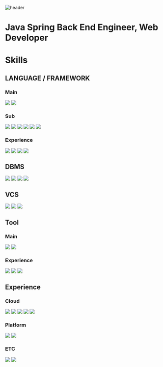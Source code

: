 ![header](https://capsule-render.vercel.app/api?type=Slice&color=FFC9C9&height=130&section=header&text=SangHunBae&fontSize=50)

<h1>Java Spring Back End Engineer, Web Developer</h1>

<h1>Skills</h1>
<h2>LANGUAGE / FRAMEWORK</h2>
<h3>Main</h3>
<p float="left">
  <img src="https://img.shields.io/badge/java-007396?style=flat-square&logo=java&logoColor=white">
  <img src="https://img.shields.io/badge/springBoot-6DB33F?style=flat-square&logo=springBoot&logoColor=white"/>
</p>

<h3>Sub</h3>
<p float="left">
  <img src="https://img.shields.io/badge/thymeleaf-005F0F?style=flat-square&logo=thymeleaf&logoColor=white">
  <img src="https://img.shields.io/badge/html5-E34F26?style=flat-square&logo=html5&logoColor=white">
  <img src="https://img.shields.io/badge/css3-1572B6?style=flat-square&logo=css3&logoColor=white">
  <img src="https://img.shields.io/badge/javaScript-F7DF1E?style=flat-square&logo=javaScript&logoColor=white"/>
  <img src="https://img.shields.io/badge/vue.js-4FC08D?style=flat-square&logo=vue.js&logoColor=white"/>
  <img src="https://img.shields.io/badge/typescript-3178C6?style=flat-square&logo=typescript&logoColor=white"/>
</p>

<h3>Experience</h3>
<p float="left">
  <img src="https://img.shields.io/badge/dart-0175C2?style=flat-square&logo=dart&logoColor=white"/>
  <img src="https://img.shields.io/badge/flutter-02569B?style=flat-square&logo=flutter&logoColor=white"/>
  <img src="https://img.shields.io/badge/kotlin-7F52FF?style=flat-square&logo=kotlin&logoColor=white"/>
  <img src="https://img.shields.io/badge/swift-F05138?style=flat-square&logo=swift&logoColor=white"/>
</p>

<h2>DBMS</h2>
<p float="left">
  <img src="https://img.shields.io/badge/oracle-F80000?style=flat-square&logo=oracle&logoColor=white"/>
  <img src="https://img.shields.io/badge/mysql-4479A1?style=flat-square&logo=mysql&logoColor=white"/>
  <img src="https://img.shields.io/badge/mariadb-003545?style=flat-square&logo=mariadb&logoColor=white"/>
  <img src="https://img.shields.io/badge/postgresql-4169E1?style=flat-square&logo=postgresql&logoColor=white"/>
</p>

<h2>VCS</h2>
<p float="left">
  <img src="https://img.shields.io/badge/git-F05032?style=flat-square&logo=git&logoColor=white"/>
  <img src="https://img.shields.io/badge/github-181717?style=flat-square&logo=github&logoColor=white"/>
  <img src="https://img.shields.io/badge/gitlab-FC6D26?style=flat-square&logo=gitlab&logoColor=white"/>
</p>

<h2>Tool</h2>
<h3>Main</h3>
<p float="left">
  <img src="https://img.shields.io/badge/intelliJ-000000?style=flat-square&logo=intellijidea&logoColor=white"/>
  <img src="https://img.shields.io/badge/eclipse-2C2255?style=flat-square&logo=eclipseide&logoColor=white"/>
</p>

<h3>Experience</h3>
<p float="left">
  <img src="https://img.shields.io/badge/VSCode-007ACC?style=flat-square&logo=visualstudiocode&logoColor=white"/>
  <img src="https://img.shields.io/badge/androidstudio-3DDC84?style=flat-square&logo=androidstudio&logoColor=white"/>
  <img src="https://img.shields.io/badge/xcode-147EFB?style=flat-square&logo=xcode&logoColor=white"/>
</p>

<h2>Experience</h3>
<h3>Cloud</h2>
<p float="left">
  <img src="https://img.shields.io/badge/kubernetes-326CE5?style=flat-square&logo=kubernetes&logoColor=white"/>
  <img src="https://img.shields.io/badge/openstack-ED1944?style=flat-square&logo=openstack&logoColor=white"/>
  <img src="https://img.shields.io/badge/vmware-607078?style=flat-square&logo=vmware&logoColor=white"/>
  <img src="https://img.shields.io/badge/ansible-EE0000?style=flat-square&logo=ansible&logoColor=white"/>
  <img src="https://img.shields.io/badge/terraform-7B42BC?style=flat-square&logo=terraform&logoColor=white"/>
</p>

<h3>Platform</h3>
<p float="left">
  <img src="https://img.shields.io/badge/android-3DDC84?style=flat-square&logo=android&logoColor=white"/>
  <img src="https://img.shields.io/badge/ios-000000?style=flat-square&logo=ios&logoColor=white"/>  
</p>

<h3>ETC</h3>
<p float="left">
  <img src="https://img.shields.io/badge/jenkins-D24939?style=flat-square&logo=jenkins&logoColor=white"/>
  <img src="https://img.shields.io/badge/junit5-25A162?style=flat-square&logo=junit5&logoColor=white"/>  
</p>
